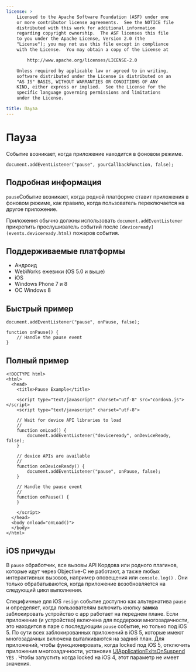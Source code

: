 ```yaml
---
license: >
    Licensed to the Apache Software Foundation (ASF) under one
    or more contributor license agreements.  See the NOTICE file
    distributed with this work for additional information
    regarding copyright ownership.  The ASF licenses this file
    to you under the Apache License, Version 2.0 (the
    "License"); you may not use this file except in compliance
    with the License.  You may obtain a copy of the License at

        http://www.apache.org/licenses/LICENSE-2.0

    Unless required by applicable law or agreed to in writing,
    software distributed under the License is distributed on an
    "AS IS" BASIS, WITHOUT WARRANTIES OR CONDITIONS OF ANY
    KIND, either express or implied.  See the License for the
    specific language governing permissions and limitations
    under the License.

title: Пауза
---
```


# Пауза

Событие возникает, когда приложение находится в фоновом режиме.

    document.addEventListener("pause", yourCallbackFunction, false);
    

## Подробная информация

`pause`Событие возникает, когда родной платформе ставит приложения в фоновом режиме, как правило, когда пользователь переключается на другое приложение.

Приложения обычно должны использовать `document.addEventListener` прикрепить прослушиватель событий после `[deviceready](events.deviceready.html)` пожаров события.

## Поддерживаемые платформы

*   Андроид
*   WebWorks ежевики (OS 5.0 и выше)
*   iOS
*   Windows Phone 7 и 8
*   ОС Windows 8

## Быстрый пример

    document.addEventListener("pause", onPause, false);
    
    function onPause() {
        // Handle the pause event
    }
    

## Полный пример

    <!DOCTYPE html>
    <html>
      <head>
        <title>Pause Example</title>
    
        <script type="text/javascript" charset="utf-8" src="cordova.js"></script>
        <script type="text/javascript" charset="utf-8">
    
        // Wait for device API libraries to load
        //
        function onLoad() {
            document.addEventListener("deviceready", onDeviceReady, false);
        }
    
        // device APIs are available
        //
        function onDeviceReady() {
            document.addEventListener("pause", onPause, false);
        }
    
        // Handle the pause event
        //
        function onPause() {
        }
    
        </script>
      </head>
      <body onload="onLoad()">
      </body>
    </html>
    

## iOS причуды

В `pause` обработчик, все вызовы API Кордова или родного плагинов, которые идут через Objective-C не работают, а также любых интерактивных вызовов, например оповещения или `console.log()` . Они только обрабатываются, когда приложение возобновляется на следующий цикл выполнения.

Специфичные для iOS `resign` событие доступно как альтернатива `pause` и определяет, когда пользователям включить кнопку **замка** заблокировать устройство с app работает на переднем плане. Если приложение (и устройство) включена для поддержки многозадачности, это находится в паре с последующим `pause` событие, но только под iOS 5. По сути всех заблокированных приложений в iOS 5, которые имеют многозадачных включена выталкиваются на задний план. Для приложений, чтобы функционировать, когда locked под iOS 5, отключить приложения многозадачности, установив [UIApplicationExitsOnSuspend][1] `YES` . Чтобы запустить когда locked на iOS 4, этот параметр не имеет значения.

 [1]: http://developer.apple.com/library/ios/#documentation/general/Reference/InfoPlistKeyReference/Articles/iPhoneOSKeys.html